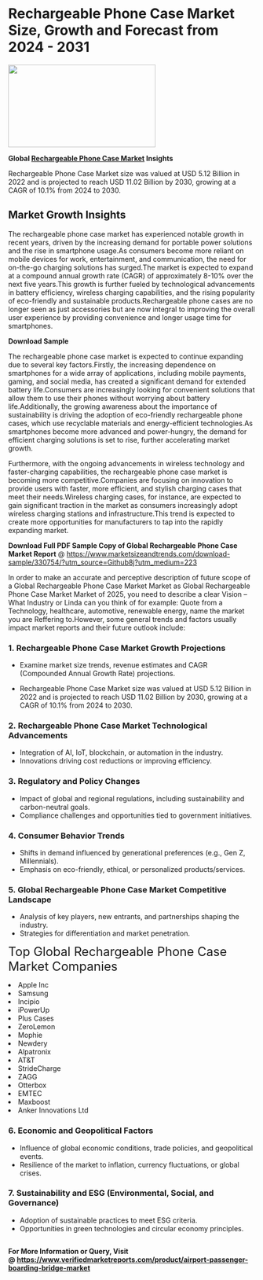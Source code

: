 <H1>Rechargeable Phone Case Market Size, Growth and Forecast from 2024 - 2031</H1><img class="aligncenter size-medium wp-image-584254" src="https://thirdeyenews.in/wp-content/uploads/2024/09/Global-Market-Research-300x168.jpeg" alt="" width="300" height="168" /><p><strong>Global&nbsp;<a href="https://www.marketsizeandtrends.com/download-sample/330754/?utm_source=Github8j?utm_medium=223">Rechargeable Phone Case Market</a> Insights</strong></p><p>Rechargeable Phone Case Market size was valued at USD 5.12 Billion in 2022 and is projected to reach USD 11.02 Billion by 2030, growing at a CAGR of 10.1% from 2024 to 2030.</p><p><h2>Market Growth Insights</h2> <p>The rechargeable phone case market has experienced notable growth in recent years, driven by the increasing demand for portable power solutions and the rise in smartphone usage.As consumers become more reliant on mobile devices for work, entertainment, and communication, the need for on-the-go charging solutions has surged.The market is expected to expand at a compound annual growth rate (CAGR) of approximately 8-10% over the next five years.This growth is further fueled by technological advancements in battery efficiency, wireless charging capabilities, and the rising popularity of eco-friendly and sustainable products.Rechargeable phone cases are no longer seen as just accessories but are now integral to improving the overall user experience by providing convenience and longer usage time for smartphones.</p> <p><strong>Download Sample</strong></p> <p>The rechargeable phone case market is expected to continue expanding due to several key factors.Firstly, the increasing dependence on smartphones for a wide array of applications, including mobile payments, gaming, and social media, has created a significant demand for extended battery life.Consumers are increasingly looking for convenient solutions that allow them to use their phones without worrying about battery life.Additionally, the growing awareness about the importance of sustainability is driving the adoption of eco-friendly rechargeable phone cases, which use recyclable materials and energy-efficient technologies.As smartphones become more advanced and power-hungry, the demand for efficient charging solutions is set to rise, further accelerating market growth.</p> <p>Furthermore, with the ongoing advancements in wireless technology and faster-charging capabilities, the rechargeable phone case market is becoming more competitive.Companies are focusing on innovation to provide users with faster, more efficient, and stylish charging cases that meet their needs.Wireless charging cases, for instance, are expected to gain significant traction in the market as consumers increasingly adopt wireless charging stations and infrastructure.This trend is expected to create more opportunities for manufacturers to tap into the rapidly expanding market.</p> <p><span class=""><strong>Download Full PDF Sample Copy of Global Rechargeable Phone Case Market Report</strong> @ <a href="https://www.marketsizeandtrends.com/download-sample/330754/?utm_source=Github8j?utm_medium=223" target="_blank">https://www.marketsizeandtrends.com/download-sample/330754/?utm_source=Github8j?utm_medium=223</a></span></p><p>In order to make an accurate and perceptive description of future scope of a Global&nbsp;Rechargeable Phone Case Market Market as Global&nbsp;Rechargeable Phone Case Market Market of 2025, you need to describe a clear Vision &ndash; What Industry or Linda can you think of for example: Quote from a Technology, healthcare, automotive, renewable energy, name the market you are Reffering to.However, some general trends and factors usually impact market reports and their future outlook include:</p><h3>1.&nbsp;<strong>Rechargeable Phone Case Market Growth Projections</strong></h3><ul><li>Examine market size trends, revenue estimates and CAGR (Compounded Annual Growth Rate) projections.</li><li><p>Rechargeable Phone Case Market size was valued at USD 5.12 Billion in 2022 and is projected to reach USD 11.02 Billion by 2030, growing at a CAGR of 10.1% from 2024 to 2030.</p></li></ul><h3>2.&nbsp;<strong>Rechargeable Phone Case Market Technological Advancements</strong></h3><ul><li>Integration of AI, IoT, blockchain, or automation in the industry.</li><li>Innovations driving cost reductions or improving efficiency.</li></ul><h3>3.&nbsp;<strong>Regulatory and Policy Changes</strong></h3><ul><li>Impact of global and regional regulations, including sustainability and carbon-neutral goals.</li><li>Compliance challenges and opportunities tied to government initiatives.</li></ul><h3>4.&nbsp;<strong>Consumer Behavior Trends</strong></h3><ul><li>Shifts in demand influenced by generational preferences (e.g., Gen Z, Millennials).</li><li>Emphasis on eco-friendly, ethical, or personalized products/services.</li></ul><h3>5.&nbsp;<strong>Global Rechargeable Phone Case Market Competitive Landscape</strong></h3><ul><li>Analysis of key players, new entrants, and partnerships shaping the industry.</li><li>Strategies for differentiation and market penetration.</li></ul><p data-pm-slice="1 1 []"><span style="color: inherit; font-family: inherit; font-size: 25px;">Top Global Rechargeable Phone Case Market Companies</span></p><div class="" data-test-id=""><p><li>Apple Inc</li><li> Samsung</li><li> Incipio</li><li> iPowerUp</li><li> Plus Cases</li><li> ZeroLemon</li><li> Mophie</li><li> Newdery</li><li> Alpatronix</li><li> AT&T</li><li> StrideCharge</li><li> ZAGG</li><li> Otterbox</li><li> EMTEC</li><li> Maxboost</li><li> Anker Innovations Ltd</li></p></div><h3>6.&nbsp;<strong>Economic and Geopolitical Factors</strong></h3><ul><li>Influence of global economic conditions, trade policies, and geopolitical events.</li><li>Resilience of the market to inflation, currency fluctuations, or global crises.</li></ul><h3>7.&nbsp;<strong>Sustainability and ESG (Environmental, Social, and Governance)</strong></h3><ul><li>Adoption of sustainable practices to meet ESG criteria.</li><li>Opportunities in green technologies and circular economy principles.</li></ul><h2><strong style="font-size: 14px;">For More Information or Query, Visit @&nbsp;</strong><a style="background-color: #ffffff; font-size: 14px;" href="https://www.marketsizeandtrends.com/report/rechargeable-phone-case-market/" target="_blank">https://www.verifiedmarketreports.com/product/airport-passenger-boarding-bridge-market</a></h2>